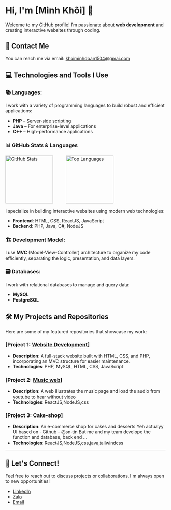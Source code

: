 # Hi, I'm [Minh Khôi] 👋

Welcome to my GitHub profile! I'm passionate about **web development** and creating interactive websites through coding.

## 📍 Contact Me
You can reach me via email: [khoiminhdoan1504@gmai.com](mailto:khoiminhdoan1504@gmai.com)

## 💻 Technologies and Tools I Use

### 📚 **Languages**:
I work with a variety of programming languages to build robust and efficient applications:
- **PHP** – Server-side scripting
- **Java** – For enterprise-level applications
- **C++** – High-performance applications
### 📊 GitHub Stats & Languages

<div>
  <img src="https://github-readme-stats.vercel.app/api?username=Izzy1504&show_icons=true&hide_title=true&hide=prs&theme=radical" 
       alt="GitHub Stats" 
       height="150px" 
       style="margin-right: 20px; float: left;" />
  
  <img src="https://github-readme-stats.vercel.app/api/top-langs/?username=Izzy1504&layout=compact&theme=radical" 
       alt="Top Languages" 
       height="150px" 
       style="margin-left: 20px;" />
</div>


I specialize in building interactive websites using modern web technologies:
- **Frontend**: HTML, CSS, ReactJS, JavaScript
- **Backend**: PHP, Java, C#, NodeJS

### 🏗️ **Development Model**:
I use **MVC** (Model-View-Controller) architecture to organize my code efficiently, separating the logic, presentation, and data layers.

### 🗃️ **Databases**:
I work with relational databases to manage and query data:
- **MySQL**
- **PostgreSQL**

## 🛠️ My Projects and Repositories

Here are some of my featured repositories that showcase my work:

### [Project 1: [Website Development](https://github.com/Izzy1504/QUANRANTINE_CAPSITE_19)]
- **Description**: A full-stack website built with HTML, CSS, and PHP, incorporating an MVC structure for easier maintenance.
- **Technologies**: PHP, MySQL, HTML, CSS, JavaScript

### [Project 2: [Music web](https://github.com/Izzy1504/NOTIFY_WEB)]
- **Description**: A web illustrates the music page and load the audio from youtube to hear without video
- **Technologies**: ReactJS,NodeJS,css

### [Project 3: [Cake-shop](https://github.com/Izzy1504/CAKE_SHOP)]
- **Description**: An e-commerce shop for cakes and desserts Yeh actualyy UI based on - Github - @sn-tin But me and my team develope the function and database, back end ...
- **Technologies**: ReactJS,NodeJS,css,java,tailwindcss


---

## 🌱 Let's Connect!
Feel free to reach out to discuss projects or collaborations. I'm always open to new opportunities!

- [LinkedIn](https://www.linkedin.com/in/khôi-minh-đoàn-undefined-2a03a52a4)
- [Zalo](https://zalo.me/0564695640 )
- [Email](mailto:khoiminhdoan1504@gmai.com)
